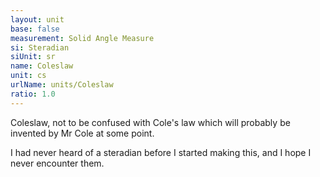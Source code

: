 ```yaml
---
layout: unit
base: false
measurement: Solid Angle Measure
si: Steradian
siUnit: sr
name: Coleslaw
unit: cs
urlName: units/Coleslaw
ratio: 1.0
---
```


Coleslaw, not to be confused with Cole's law which will probably be invented by Mr Cole at some point.

I had never heard of a steradian before I started making this, and I hope I never encounter them.
